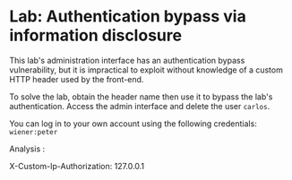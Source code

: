 # Lab: Authentication bypass via information disclosure

This lab's administration interface has an authentication bypass vulnerability, but it is impractical to exploit without knowledge of a custom HTTP header used by the front-end.

To solve the lab, obtain the header name then use it to bypass the lab's authentication. Access the admin interface and delete the user `carlos`.

You can log in to your own account using the following credentials: `wiener:peter`

Analysis :

X-Custom-Ip-Authorization: 127.0.0.1
